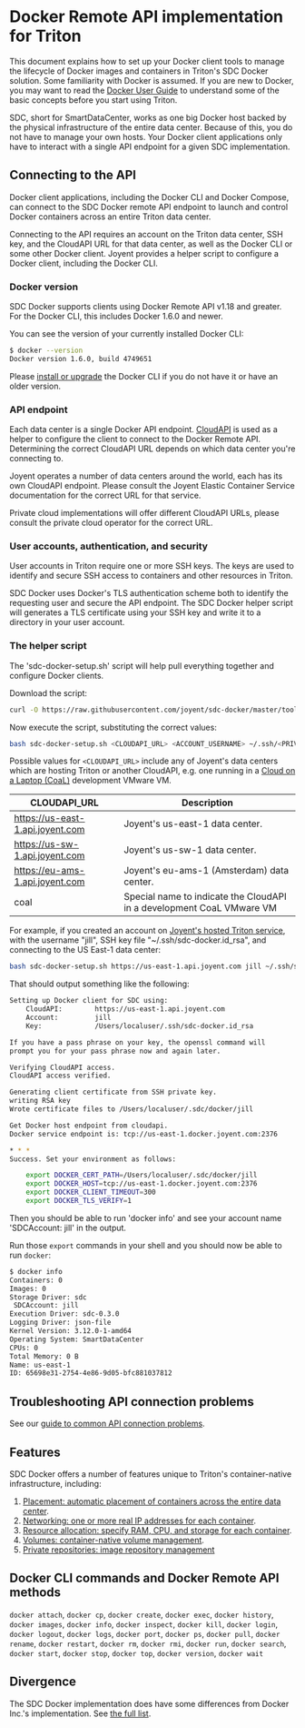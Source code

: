 # Docker Remote API implementation for Triton

This document explains how to set up your Docker client tools to manage the
lifecycle of Docker images and containers in Triton's SDC Docker solution.
Some familiarity with Docker is assumed. If you are new to Docker, you
may want to read the [Docker User Guide](https://docs.docker.com/engine/userguide/)
to understand some of the basic concepts before you start using Triton.

SDC, short for SmartDataCenter, works as one big Docker host backed by
the physical infrastructure of the entire data center. Because of this, you
do not have to manage your own hosts. Your Docker client applications only
have to interact with a single API endpoint for a given SDC implementation.

## Connecting to the API

Docker client applications, including the Docker CLI and Docker Compose, can connect to the SDC Docker remote API endpoint to launch and control Docker containers across an entire Triton data center.

Connecting to the API requires an account on the Triton data center, SSH key, and the CloudAPI URL for that data center, as well as the Docker CLI or some other Docker client. Joyent provides a helper script to configure a Docker client, including the Docker CLI.

### Docker version

SDC Docker supports clients using Docker Remote API v1.18 and greater. For the Docker CLI, this includes Docker 1.6.0 and newer.

You can see the version of your currently installed Docker CLI:

```bash
$ docker --version
Docker version 1.6.0, build 4749651
```

Please [install or upgrade](https://docs.docker.com/installation/#installation) the Docker CLI if you do not have it or have an older version.

### API endpoint

Each data center is a single Docker API endpoint. [CloudAPI](https://apidocs.joyent.com/cloudapi/) is used as a helper to configure the client to connect to the Docker Remote API. Determining the correct CloudAPI URL depends on which data center you're connecting to.

Joyent operates a number of data centers around the world, each has its own CloudAPI endpoint. Please consult the Joyent Elastic Container Service documentation for the correct URL for that service.

Private cloud implementations will offer different CloudAPI URLs, please consult the private cloud operator for the correct URL.

### User accounts, authentication, and security

User accounts in Triton require one or more SSH keys. The keys are used to identify and secure SSH access to containers and other resources in Triton.

SDC Docker uses Docker's TLS authentication scheme both to identify the requesting user and secure the API endpoint. The SDC Docker helper script will generates a TLS certificate using your SSH key and write it to a directory in your user account.


### The helper script

The 'sdc-docker-setup.sh' script will help pull everything together and configure Docker clients.

Download the script:

```bash
curl -O https://raw.githubusercontent.com/joyent/sdc-docker/master/tools/sdc-docker-setup.sh
```

Now execute the script, substituting the correct values:

```bash
bash sdc-docker-setup.sh <CLOUDAPI_URL> <ACCOUNT_USERNAME> ~/.ssh/<PRIVATE_KEY_FILE>
```

Possible values for `<CLOUDAPI_URL>` include any of Joyent's data centers
which are hosting Triton or another CloudAPI, e.g. one running in a [Cloud on a
Laptop (CoaL)](https://github.com/joyent/sdc#cloud-on-a-laptop-coal) development
VMware VM.

| CLOUDAPI_URL | Description |
| ------------ | ----------- |
| https://us-east-1.api.joyent.com | Joyent's us-east-1 data center. |
| https://us-sw-1.api.joyent.com | Joyent's us-sw-1 data center. |
| https://eu-ams-1.api.joyent.com | Joyent's eu-ams-1 (Amsterdam) data center. |
| coal | Special name to indicate the CloudAPI in a development CoaL VMware VM |


For example, if you created an account on [Joyent's hosted Triton
service](https://www.joyent.com/triton), with the username "jill", SSH key file
"~/.ssh/sdc-docker.id_rsa", and connecting to the US East-1 data center:

```bash
bash sdc-docker-setup.sh https://us-east-1.api.joyent.com jill ~/.ssh/sdc-docker.id_rsa
```

That should output something like the following:

```bash
Setting up Docker client for SDC using:
	CloudAPI:        https://us-east-1.api.joyent.com
	Account:         jill
	Key:             /Users/localuser/.ssh/sdc-docker.id_rsa

If you have a pass phrase on your key, the openssl command will
prompt you for your pass phrase now and again later.

Verifying CloudAPI access.
CloudAPI access verified.

Generating client certificate from SSH private key.
writing RSA key
Wrote certificate files to /Users/localuser/.sdc/docker/jill

Get Docker host endpoint from cloudapi.
Docker service endpoint is: tcp://us-east-1.docker.joyent.com:2376

* * *
Success. Set your environment as follows:

	export DOCKER_CERT_PATH=/Users/localuser/.sdc/docker/jill
	export DOCKER_HOST=tcp://us-east-1.docker.joyent.com:2376
	export DOCKER_CLIENT_TIMEOUT=300
	export DOCKER_TLS_VERIFY=1
```

Then you should be able to run 'docker info' and see your account
name 'SDCAccount: jill' in the output.

Run those `export` commands in your shell and you should now be able to
run `docker`:

```bash
$ docker info
Containers: 0
Images: 0
Storage Driver: sdc
 SDCAccount: jill
Execution Driver: sdc-0.3.0
Logging Driver: json-file
Kernel Version: 3.12.0-1-amd64
Operating System: SmartDataCenter
CPUs: 0
Total Memory: 0 B
Name: us-east-1
ID: 65698e31-2754-4e86-9d05-bfc881037812
```
## Troubleshooting API connection problems

See our [guide to common API connection problems](./troubleshooting.md).

## Features

SDC Docker offers a number of features unique to Triton's container-native infrastructure, including:

1. [Placement: automatic placement of containers across the entire data center](features/placement.md).
1. [Networking: one or more real IP addresses for each container](features/networks.md).
1. [Resource allocation: specify RAM, CPU, and storage for each container](features/resources.md).
1. [Volumes: container-native volume management](features/volumes.md).
1. [Private repositories: image repository management](features/repos.md)

## Docker CLI commands and Docker Remote API methods

`docker attach`, `docker cp`, `docker create`, `docker exec`, `docker history`, `docker images`,
`docker info`, `docker inspect`, `docker kill`, `docker login`, `docker logout`, `docker logs`,
`docker port`, `docker ps`, `docker pull`, `docker rename`, `docker restart`, `docker rm`,
`docker rmi`, `docker run`, `docker search`, `docker start`, `docker stop`, `docker top`,
`docker version`, `docker wait`

## Divergence

The SDC Docker implementation does have some differences from Docker Inc.'s implementation. See [the full list](divergence.md).

